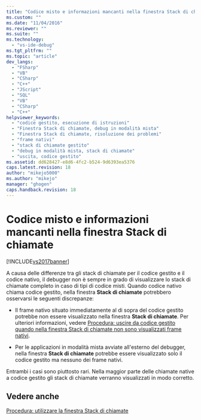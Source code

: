 ```yaml
---
title: "Codice misto e informazioni mancanti nella finestra Stack di chiamate | Microsoft Docs"
ms.custom: ""
ms.date: "11/04/2016"
ms.reviewer: ""
ms.suite: ""
ms.technology: 
  - "vs-ide-debug"
ms.tgt_pltfrm: ""
ms.topic: "article"
dev_langs: 
  - "FSharp"
  - "VB"
  - "CSharp"
  - "C++"
  - "JScript"
  - "SQL"
  - "VB"
  - "CSharp"
  - "C++"
helpviewer_keywords: 
  - "codice gestito, esecuzione di istruzioni"
  - "Finestra Stack di chiamate, debug in modalità mista"
  - "Finestra Stack di chiamate, risoluzione dei problemi"
  - "frame nativi"
  - "stack di chiamate gestito"
  - "debug in modalità mista, stack di chiamate"
  - "uscita, codice gestito"
ms.assetid: dd628427-e8d6-4fc2-b524-9d6393ea5376
caps.latest.revision: 18
author: "mikejo5000"
ms.author: "mikejo"
manager: "ghogen"
caps.handback.revision: 18
---
```

# Codice misto e informazioni mancanti nella finestra Stack di chiamate
[!INCLUDE[vs2017banner](../code-quality/includes/vs2017banner.md)]

A causa delle differenze tra gli stack di chiamate per il codice gestito e il codice nativo, il debugger non è sempre in grado di visualizzare lo stack di chiamate completo in caso di tipi di codice misti.  Quando codice nativo chiama codice gestito, nella finestra **Stack di chiamate** potrebbero osservarsi le seguenti discrepanze:  
  
-   Il frame nativo situato immediatamente al di sopra del codice gestito potrebbe non essere visualizzato nella finestra **Stack di chiamate**.  Per ulteriori informazioni, vedere [Procedura: uscire da codice gestito quando nella finestra Stack di chiamate non sono visualizzati frame nativi](../debugger/how-to-step-out-of-managed-code-when-native-frames-are-missing-from-the-call-stack-window.md).  
  
-   Per le applicazioni in modalità mista avviate all'esterno del debugger, nella finestra **Stack di chiamate** potrebbe essere visualizzato solo il codice gestito ma nessuno dei frame nativi.  
  
 Entrambi i casi sono piuttosto rari.  Nella maggior parte delle chiamate native a codice gestito gli stack di chiamate verranno visualizzati in modo corretto.  
  
## Vedere anche  
 [Procedura: utilizzare la finestra Stack di chiamate](../debugger/how-to-use-the-call-stack-window.md)